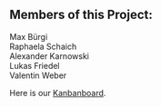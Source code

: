 ## Members of this Project:

Max Bürgi  
Raphaela Schaich  
Alexander Karnowski  
Lukas Friedel  
Valentin Weber

Here is our [Kanbanboard](https://trello.com/b/5xHzfqHS).
